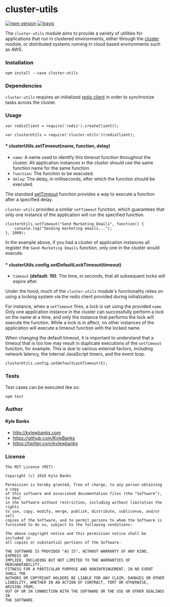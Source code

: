 # cluster-utils

[![npm version](https://badge.fury.io/js/cluster-utils.svg)](http://badge.fury.io/js/cluster-utils)
[![travis](https://travis-ci.org/KyleBanks/cluster-utils.svg?branch=master)](https://travis-ci.org/KyleBanks/cluster-utils.svg?branch=master)

The `cluster-utils` module aims to provide a variety of utilities for applications that run in clustered environments, either through the [cluster](https://nodejs.org/api/cluster.html) module, or distributed systems running in cloud based environments such as AWS.

### Installation

```
npm install --save cluster-utils
```

### Dependencies

`cluster-utils` requires an initialized [redis client](https://github.com/NodeRedis/node_redis) in order to synchronize tasks across the cluster. 

### Usage

```node
var redisClient = require('redis').createClient();

var clusterUtils = require('cluster-utils')(redisClient);
```

#### * clusterUtils.setTimeout(name, function, delay)

* `name`: A name used to identify this timeout function throughout the cluster. All application instances in the cluster should use the same function name for the same function.
* `function`: The function to be executed.
* `delay`: The delay, in milliseconds, after which the function should be executed.

The standard [setTimeout](http://www.w3schools.com/jsref/met_win_settimeout.asp) function provides a way to execute a function after a specified delay. 
 
`cluster-utils` provides a similar `setTimeout` function, which guarantees that only one instance of the application will run the specified function. 

```node
clusterUtils.setTimeout("Send Marketing Emails", function() {
    console.log("Sending marketing emails...");
}, 1000); 
```

In the example above, if you had a cluster of application instances all register the `Send Marketing Emails` function, only one in the cluster would execute.

#### * clusterUtils.config.setDefaultLockTimeout(timeout)

* `timeout` **(default: 10)**: The time, in seconds, that all subsequent locks will expire after.

Under the hood, much of the `cluster-utils` module's functionality relies on using a locking system via the redis client provided during initialization. 

For instance, when a `setTimeout` fires, a lock is set using the provided `name`. Only one application instance in the cluster can successfully perform a lock on the name at a time, and only the instance that performs the lock will execute the function. While a lock is in affect, no other instances of the application will execute a timeout function with the locked name.

When changing the default timeout, it is important to understand that a timeout that is too low may result in duplicate executions of the `setTimeout` function, for example. This is due to various external factors, including network latency, the internal JavaScript timers, and the event loop. 

```
clusterUtils.config.setDefaultLockTimeout(5);
```

### Tests

Test cases can be executed like so:

```
npm test
```

### Author

#### Kyle Banks
- http://kylewbanks.com
- https://github.com/KyleBanks
- https://twitter.com/kylewbanks

### License
```
The MIT License (MIT)

Copyright (c) 2016 Kyle Banks

Permission is hereby granted, free of charge, to any person obtaining a copy
of this software and associated documentation files (the "Software"), to deal
in the Software without restriction, including without limitation the rights
to use, copy, modify, merge, publish, distribute, sublicense, and/or sell
copies of the Software, and to permit persons to whom the Software is
furnished to do so, subject to the following conditions:

The above copyright notice and this permission notice shall be included in
all copies or substantial portions of the Software.

THE SOFTWARE IS PROVIDED "AS IS", WITHOUT WARRANTY OF ANY KIND, EXPRESS OR
IMPLIED, INCLUDING BUT NOT LIMITED TO THE WARRANTIES OF MERCHANTABILITY,
FITNESS FOR A PARTICULAR PURPOSE AND NONINFRINGEMENT. IN NO EVENT SHALL THE
AUTHORS OR COPYRIGHT HOLDERS BE LIABLE FOR ANY CLAIM, DAMAGES OR OTHER
LIABILITY, WHETHER IN AN ACTION OF CONTRACT, TORT OR OTHERWISE, ARISING FROM,
OUT OF OR IN CONNECTION WITH THE SOFTWARE OR THE USE OR OTHER DEALINGS IN
THE SOFTWARE.
```
